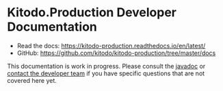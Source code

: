 # Kitodo.Production Developer Documentation

* Read the docs: <https://kitodo-production.readthedocs.io/en/latest/>
* GitHub: <https://github.com/kitodo/kitodo-production/tree/master/docs>

This documentation is work in progress. Please consult the [javadoc](javadoc/README.md) or [contact the developer team](https://maillist.slub-dresden.de/cgi-bin/mailman/listinfo/kitodo-developer) if you have specific questions that are not covered here yet.
